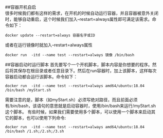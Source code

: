 ##容器开机自启  
很多时候我们都有这样的需求，在开机的时候自动运行容器，并且容器被意外关闭时，能够自动重启，这个时候我们加入–restart=always属性即可满足该需求。命令如下：
```CMD
docker update --restart=always 容器名字或ID
```
或者在运行镜像时就加入–restart=always属性
```CMD
docker run  -itd --name test --restart=always 镜像 /bin/bash 
```
##容器启动时运行脚本
首先要写个一个开机脚本，脚本内容是你想要的程序。然后将其保存在根目录或者任意目录下。然后在run容器时，加上该脚本，这样每次容器启动都会运行该脚本。命令如下：
```CMD
docker run  -itd --name test --restart=always amd64/ubuntu:18.04 /bin/bash /myStart.sh
```
需要注意的是，脚本（如myStart.sh）必须写绝对路径，而且前面必须有/bin/bash，该语句的意思就是启动容器时，使用/bin/bash来运行/myStart.sh这个脚本。
有些时候，如果我们需要使用多个脚本，可以使用一个脚本来启动其它的脚本，也可以使用下列命令:
```CMD
docker run  -itd --name test --restart=always amd64/ubuntu:18.04 /bin/bash /1.sh;/2.sh;/3.sh
```
